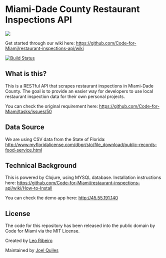 # Miami-Dade County Restaurant Inspections API

![](https://img.shields.io/badge/status-active-green.svg)

Get started through our wiki here: https://github.com/Code-for-Miami/restaurant-inspections-api/wiki

[![Build Status](https://travis-ci.org/Code-for-Miami/restaurant-inspections-api.svg?branch=master)](https://travis-ci.org/Code-for-Miami/restaurant-inspections-api)

## What is this?

This is a RESTful API that scrapes restaurant inspections in Miami-Dade County. The goal is to provide an easier way for developers to use local restaurant inspection data for their own personal projects.

You can check the original requirement here: https://github.com/Code-for-Miami/tasks/issues/50

## Data Source

We are using CSV data from the State of Florida: http://www.myfloridalicense.com/dbpr/sto/file_download/public-records-food-service.html

## Technical Background

This is powered by Clojure, using MYSQL database. Installation instructions here: https://github.com/Code-for-Miami/restaurant-inspections-api/wiki/How-to-Install

You can check the demo app here: http://45.55.191.140

## License

The code for this repository has been released into the public domain by Code for Miami via the MIT License.

Created by [Leo Ribeiro](https://github.com/leordev)

Maintained by [Joel Quiles](https://github.com/teh0xqb)
